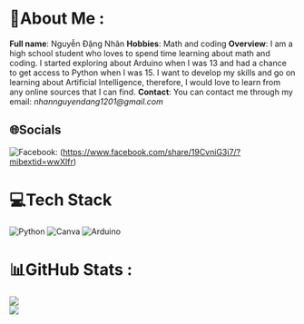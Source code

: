 # 💫About Me :
**Full name**: Nguyễn Đặng Nhân
**Hobbies**: Math and coding
**Overview**: I am a high school student who loves to spend time learning about math and coding. I started exploring about Arduino when I was 13 and had a chance to get access to Python when I was 15. I want to develop my skills and go on learning about Artificial Intelligence, therefore, I would love to learn from any online sources that I can find.
**Contact**: You can contact me through my email: _nhannguyendang1201@gmail.com_


## 🌐Socials
![Facebook](https://img.shields.io/badge/Facebook-%231877F2.svg?logo=Facebook&logoColor=white): (https://www.facebook.com/share/19CvniG3i7/?mibextid=wwXIfr) 

# 💻Tech Stack
![Python](https://img.shields.io/badge/python-3670A0?style=for-the-badge&logo=python&logoColor=ffdd54) ![Canva](https://img.shields.io/badge/Canva-%2300C4CC.svg?style=for-the-badge&logo=Canva&logoColor=white) ![Arduino](https://img.shields.io/badge/-Arduino-00979D?style=for-the-badge&logo=Arduino&logoColor=white) 
# 📊GitHub Stats :
![](https://github-readme-stats.vercel.app/api?username=Nguyendangnhan1201&theme=radical&hide_border=false&include_all_commits=false&count_private=false)<br/>
![](https://github-readme-streak-stats.herokuapp.com/?user=Nguyendangnhan1201&theme=radical&hide_border=false)<br/>
